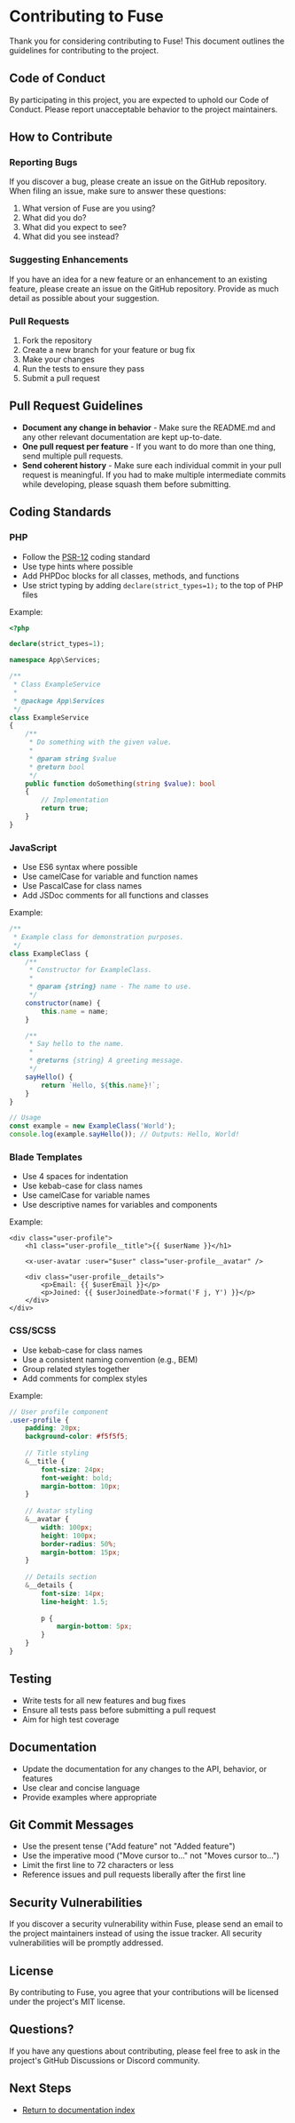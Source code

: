 # Contributing to Fuse

Thank you for considering contributing to Fuse! This document outlines the guidelines for contributing to the project.

## Code of Conduct

By participating in this project, you are expected to uphold our Code of Conduct. Please report unacceptable behavior to the project maintainers.

## How to Contribute

### Reporting Bugs

If you discover a bug, please create an issue on the GitHub repository. When filing an issue, make sure to answer these questions:

1. What version of Fuse are you using?
2. What did you do?
3. What did you expect to see?
4. What did you see instead?

### Suggesting Enhancements

If you have an idea for a new feature or an enhancement to an existing feature, please create an issue on the GitHub repository. Provide as much detail as possible about your suggestion.

### Pull Requests

1. Fork the repository
2. Create a new branch for your feature or bug fix
3. Make your changes
4. Run the tests to ensure they pass
5. Submit a pull request

## Pull Request Guidelines

- **Document any change in behavior** - Make sure the README.md and any other relevant documentation are kept up-to-date.
- **One pull request per feature** - If you want to do more than one thing, send multiple pull requests.
- **Send coherent history** - Make sure each individual commit in your pull request is meaningful. If you had to make multiple intermediate commits while developing, please squash them before submitting.

## Coding Standards

### PHP

- Follow the [PSR-12](https://www.php-fig.org/psr/psr-12/) coding standard
- Use type hints where possible
- Add PHPDoc blocks for all classes, methods, and functions
- Use strict typing by adding `declare(strict_types=1);` to the top of PHP files

Example:

```php
<?php

declare(strict_types=1);

namespace App\Services;

/**
 * Class ExampleService
 *
 * @package App\Services
 */
class ExampleService
{
    /**
     * Do something with the given value.
     *
     * @param string $value
     * @return bool
     */
    public function doSomething(string $value): bool
    {
        // Implementation
        return true;
    }
}
```

### JavaScript

- Use ES6 syntax where possible
- Use camelCase for variable and function names
- Use PascalCase for class names
- Add JSDoc comments for all functions and classes

Example:

```javascript
/**
 * Example class for demonstration purposes.
 */
class ExampleClass {
    /**
     * Constructor for ExampleClass.
     *
     * @param {string} name - The name to use.
     */
    constructor(name) {
        this.name = name;
    }

    /**
     * Say hello to the name.
     *
     * @returns {string} A greeting message.
     */
    sayHello() {
        return `Hello, ${this.name}!`;
    }
}

// Usage
const example = new ExampleClass('World');
console.log(example.sayHello()); // Outputs: Hello, World!
```

### Blade Templates

- Use 4 spaces for indentation
- Use kebab-case for class names
- Use camelCase for variable names
- Use descriptive names for variables and components

Example:

```blade
<div class="user-profile">
    <h1 class="user-profile__title">{{ $userName }}</h1>
    
    <x-user-avatar :user="$user" class="user-profile__avatar" />
    
    <div class="user-profile__details">
        <p>Email: {{ $userEmail }}</p>
        <p>Joined: {{ $userJoinedDate->format('F j, Y') }}</p>
    </div>
</div>
```

### CSS/SCSS

- Use kebab-case for class names
- Use a consistent naming convention (e.g., BEM)
- Group related styles together
- Add comments for complex styles

Example:

```scss
// User profile component
.user-profile {
    padding: 20px;
    background-color: #f5f5f5;
    
    // Title styling
    &__title {
        font-size: 24px;
        font-weight: bold;
        margin-bottom: 10px;
    }
    
    // Avatar styling
    &__avatar {
        width: 100px;
        height: 100px;
        border-radius: 50%;
        margin-bottom: 15px;
    }
    
    // Details section
    &__details {
        font-size: 14px;
        line-height: 1.5;
        
        p {
            margin-bottom: 5px;
        }
    }
}
```

## Testing

- Write tests for all new features and bug fixes
- Ensure all tests pass before submitting a pull request
- Aim for high test coverage

## Documentation

- Update the documentation for any changes to the API, behavior, or features
- Use clear and concise language
- Provide examples where appropriate

## Git Commit Messages

- Use the present tense ("Add feature" not "Added feature")
- Use the imperative mood ("Move cursor to..." not "Moves cursor to...")
- Limit the first line to 72 characters or less
- Reference issues and pull requests liberally after the first line

## Security Vulnerabilities

If you discover a security vulnerability within Fuse, please send an email to the project maintainers instead of using the issue tracker. All security vulnerabilities will be promptly addressed.

## License

By contributing to Fuse, you agree that your contributions will be licensed under the project's MIT license.

## Questions?

If you have any questions about contributing, please feel free to ask in the project's GitHub Discussions or Discord community.

## Next Steps

- [Return to documentation index](index.md)
